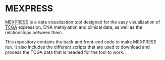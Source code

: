 MEXPRESS
========


[MEXPRESS](http://mexpress.be) is a data visualization tool designed for the easy visualization of [TCGA](https://tcga-data.nci.nih.gov/tcga/) expression, DNA methylation and clinical data, as well as the relationships between them.

This repository contains the back and front-end code to make MEXPRESS run. It also includes the different scripts that are used to download and process the TCGA data that is needed for the tool to work.
